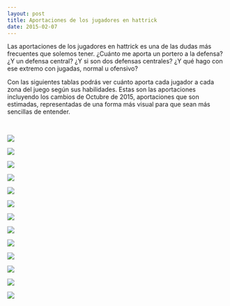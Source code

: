 ```yaml
---
layout: post
title: Aportaciones de los jugadores en hattrick
date: 2015-02-07
---
```

Las aportaciones de los jugadores en hattrick es una de las dudas más frecuentes que solemos tener. ¿Cuánto me aporta un portero a la defensa? ¿Y un defensa central? ¿Y si son dos defensas centrales? ¿Y qué hago con ese extremo con jugadas, normal u ofensivo?

Con las siguientes tablas podrás ver cuánto aporta cada jugador a cada zona del juego según sus habilidades. Estas son las aportaciones incluyendo los cambios de Octubre de 2015, aportaciones que son estimadas, representadas de una forma más visual para que sean más sencillas de entender.

 

![](http://i.imgur.com/TdBA5Xd.png)

![](http://i.imgur.com/roJIXGr.png)

![](http://i.imgur.com/fjktml0.png)

![](http://i.imgur.com/IBpF80K.png)

![](http://i.imgur.com/gA1n6Ta.png)

![](http://i.imgur.com/BKfEQet.png)

![](http://i.imgur.com/JD8YNNO.png)

![](http://i.imgur.com/rDDXQAO.png)

![](http://i.imgur.com/RHTaZe9.png)

![](http://i.imgur.com/Hj1r07f.png)

![](http://i.imgur.com/03OAMCH.png)

![](http://i.imgur.com/dayzDW8.png)

![](http://i.imgur.com/7wxik4w.png)
